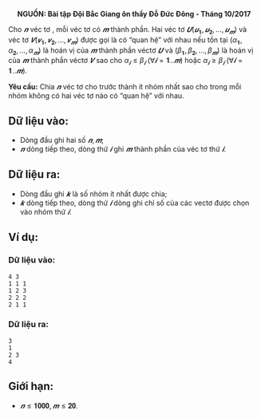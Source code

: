 **<center>NGUỒN: Bài tập Đội Bắc Giang ôn thầy Đỗ Đức Đông - Tháng 10/2017</center>**

Cho $𝒏$ véc tơ , mỗi véc tơ có $𝒎$ thành phần. Hai véc tơ $𝑼(𝒖_𝟏, 𝒖_𝟐, … , 𝒖_𝒎)$ và véc tơ $𝑽(𝒗_𝟏, 𝒗_𝟐, … , 𝒗_𝒎)$ được gọi là có “quan hệ” với nhau nếu tồn tại $(α_𝟏, α_𝟐, … , α_𝒎)$ là hoán vị của $𝒎$ thành phần véctơ $𝑼$ và $(β_𝟏, β_𝟐, … , β_𝒎)$ là hoán vị của $𝒎$ thành phần véctơ $𝑽$ sao cho $α_𝒊 ≤ β_𝒊\ (∀𝒊 = 𝟏. . 𝒎)$ hoặc $α_𝒊 ≥ β_𝒊\ (∀𝒊 = 𝟏. . 𝒎)$.

**Yêu cầu:** Chia $𝒏$ véc tơ cho trước thành ít nhóm nhất sao cho trong mỗi nhóm không có hai véc tơ nào có “quan hệ” với nhau.

## Dữ liệu vào:
- Dòng đầu ghi hai số $𝒏, 𝒎$;
- $𝒏$ dòng tiếp theo, dòng thứ $𝒊$ ghi $𝒎$ thành phần của véc tơ thứ $𝒊$.

## Dữ liệu ra:
- Dòng đầu ghi $𝒌$ là số nhóm ít nhất được chia;
- $𝒌$ dòng tiếp theo, dòng thứ $𝒊$ dòng ghi chỉ số của các vectơ được chọn vào nhóm 
thứ $𝒊$.

## Ví dụ:
### Dữ liệu vào:
```
4 3
1 1 1
1 2 3
2 2 2
2 1 1
```

### Dữ liệu ra:
```
3
1
2 3
4
```

## Giới hạn:
- $𝒏 ≤ 𝟏𝟎𝟎𝟎, 𝒎 ≤ 𝟐𝟎$.
